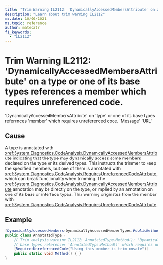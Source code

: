 ```yaml
---
title: "Trim Warning IL2112: 'DynamicallyAccessedMembersAttribute' on a type or one of its base types references a member which requires unreferenced code."
description: "Learn about trim warning IL2112"
ms.date: 10/06/2021
ms.topic: reference
author: mateoatr
f1_keywords:
  - "IL2112"
---
```

# Trim Warning IL2112: 'DynamicallyAccessedMembersAttribute' on a type or one of its base types references a member which requires unreferenced code.

'DynamicallyAccessedMembersAttribute' on 'type' or one of its base types references 'member' which requires unreferenced code. 'Message' 'URL'

## Cause

A type is annotated with <xref:System.Diagnostics.CodeAnalysis.DynamicallyAccessedMembersAttribute> indicating that the type may dynamically access some members declared on the type or its derived types. This instructs the trimmer to keep the specified members, but one of them is annotated with <xref:System.Diagnostics.CodeAnalysis.RequiresUnreferencedCodeAttribute>, which can break functionality when trimming. The <xref:System.Diagnostics.CodeAnalysis.DynamicallyAccessedMembersAttribute> annotation may be directly on the type, or implied by an annotation on one of its base or interface types. This warning originates from the member with <xref:System.Diagnostics.CodeAnalysis.RequiresUnreferencedCodeAttribute>.

## Example

```csharp
[DynamicallyAccessedMembers(DynamicallyAccessedMemberTypes.PublicMethods)]
public class AnnotatedType {
    // Trim analysis warning IL2112: AnnotatedType.Method(): 'DynamicallyAccessedMembersAttribute' on 'AnnotatedType' or one of its
    // base types references 'AnnotatedType.Method()' which requires unreferenced code. Using this member is trim unsafe.
    [RequiresUnreferencedCode("Using this member is trim unsafe")]
    public static void Method() { }
}
```
